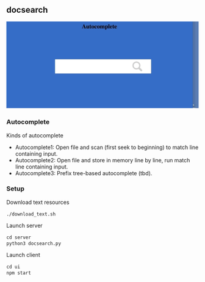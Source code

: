 docsearch
---
![](./autocomplete.gif)


### Autocomplete
Kinds of autocomplete

* Autocomplete1: Open file and scan (first seek to beginning) to match line containing input.
* Autocomplete2: Open file and store in memory line by line, run match line containing input.
* Autocomplete3: Prefix tree-based autocomplete (tbd).

### Setup

Download text resources

```
./download_text.sh
```

Launch server

```
cd server
python3 docsearch.py
```

Launch client

```
cd ui
npm start
```